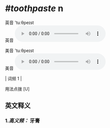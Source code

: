 # ***\#toothpaste*** n
英音 'tuːθpeɪst  
英音
<audio src="./media/toothpaste-B.aac" controls="controls"></audio>

美音 'tuːθpeɪst  
美音
<audio src="./media/toothpaste.aac" controls="controls"></audio>



| 词频 1 |  

用法点拨  [U]

英文释义
---
### 1.*高义频：* **牙膏**  



